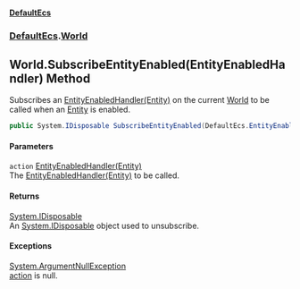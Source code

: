 #### [DefaultEcs](index.md 'index')
### [DefaultEcs](index.md#DefaultEcs 'DefaultEcs').[World](World.md 'DefaultEcs.World')
## World.SubscribeEntityEnabled(EntityEnabledHandler) Method
Subscribes an [EntityEnabledHandler(Entity)](EntityEnabledHandler(Entity).md 'DefaultEcs.EntityEnabledHandler(DefaultEcs.Entity)') on the current [World](World.md 'DefaultEcs.World') to be called when an [Entity](Entity.md 'DefaultEcs.Entity') is enabled.  
```csharp
public System.IDisposable SubscribeEntityEnabled(DefaultEcs.EntityEnabledHandler action);
```
#### Parameters
<a name='DefaultEcs_World_SubscribeEntityEnabled(DefaultEcs_EntityEnabledHandler)_action'></a>
`action` [EntityEnabledHandler(Entity)](EntityEnabledHandler(Entity).md 'DefaultEcs.EntityEnabledHandler(DefaultEcs.Entity)')  
The [EntityEnabledHandler(Entity)](EntityEnabledHandler(Entity).md 'DefaultEcs.EntityEnabledHandler(DefaultEcs.Entity)') to be called.
  
#### Returns
[System.IDisposable](https://docs.microsoft.com/en-us/dotnet/api/System.IDisposable 'System.IDisposable')  
An [System.IDisposable](https://docs.microsoft.com/en-us/dotnet/api/System.IDisposable 'System.IDisposable') object used to unsubscribe.
#### Exceptions
[System.ArgumentNullException](https://docs.microsoft.com/en-us/dotnet/api/System.ArgumentNullException 'System.ArgumentNullException')  
[action](World_SubscribeEntityEnabled(EntityEnabledHandler).md#DefaultEcs_World_SubscribeEntityEnabled(DefaultEcs_EntityEnabledHandler)_action 'DefaultEcs.World.SubscribeEntityEnabled(DefaultEcs.EntityEnabledHandler).action') is null.
